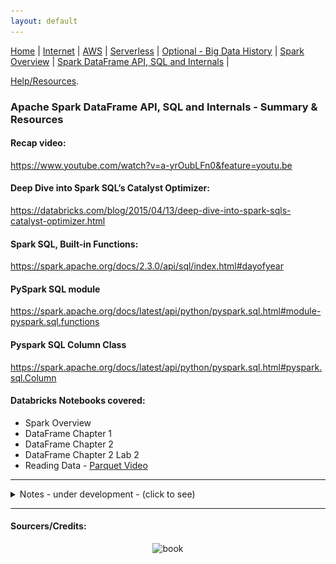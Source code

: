 ```yaml
---
layout: default
---
```

[Home](./README.md) | 
[Internet](./internet.md) | 
[AWS](./aws.md) | 
[Serverless](./serverless.md) | 
[Optional - Big Data History](./big_data_history.md) | 
[Spark Overview](./apachespark.md) | 
[Spark DataFrame API, SQL and Internals](spark-continued.md) |
<!--
[Spark Overview](./spark_overview.md).
[Spark DataFrame & SQL API](./sparkAPI.md).
[Spark Internals](./spark_internals.md).
-->
[Help/Resources](./resources.md).

###  Apache Spark DataFrame API, SQL and Internals - Summary & Resources

#### Recap video:

https://www.youtube.com/watch?v=a-yrOubLFn0&feature=youtu.be

#### Deep Dive into Spark SQL’s Catalyst Optimizer:

https://databricks.com/blog/2015/04/13/deep-dive-into-spark-sqls-catalyst-optimizer.html

#### Spark SQL, Built-in Functions:

https://spark.apache.org/docs/2.3.0/api/sql/index.html#dayofyear


#### PySpark SQL module

https://spark.apache.org/docs/latest/api/python/pyspark.sql.html#module-pyspark.sql.functions

#### Pyspark SQL Column Class

https://spark.apache.org/docs/latest/api/python/pyspark.sql.html#pyspark.sql.Column

#### Databricks Notebooks covered: 

- Spark Overview
- DataFrame Chapter 1
- DataFrame Chapter 2
- DataFrame Chapter 2 Lab 2
- Reading Data - [Parquet Video](https://parquet.apache.org/)


* * *

<details><summary>Notes - under development - (click to see)</summary>
  
<p>
  
- Spark is effectively a programming language of its own. Spark uses an engine called Catalyst
- Catalyst maintains its own type information through the planning and processing of work
   - This opens up execution optimizations
- Even if we use Spark's Structured APIs from Python or R, the majority of our manipulations will operate strictly on Spark types not Python types

![catalyst](Images/Spark_Advanced/catalyst.png)

The code we write gets submitted to Spark either through console or via a submitted job
- This code passes through the Catalyst Optimizer, which decides how the code should be executed and lays out a plan for doing so before, finally, the code is run and the result is returned to the user

#### Logical Planning
The first phase takes user code and converts it into a logical plan (optimized version of the user's set of expressions)
It does this by converting user code into an unresolved logical plan. The plan is unresolved because although your code might be valid, the tables and columns that it refers to might or might not exist. Spark uses the catalog, a repository of all table and DataFrame information to resolve columns and tables in the analyzer. The analyzer might reject the unresolved logical plan if the required column name does not exist in the catalog. If the analyzer can resolve it, the result is passed through the Catalyst Optimizer, a collection of rules that attempt to optimize the logical plan by pushing down predicates or selections. Packages can extend the Catalyst to include their own rules for domain-specific optimizations.
![logical-plan](Images/Spark_Advanced/logical.png)


#### Physical Planning
After creating the optimized logical plan, Spark begins the physical planning process. The physical plan - often called Spark plan - specifies how the logical plan will execute on the cluster by generating different physical execution strategies and comparing them through a cost model. Upon selecting a physical plan Spark runs all of this code over RDDs.
![physical-plan](Images/Spark_Advanced/physical.png)

* * *

### {Spark Architecture (To be updated w/ text + img)}
![hash](Images/Spark_Advanced/1-ConvertImage.jpg)


![hash](Images/Spark_Advanced/2-ConvertImage.jpg)


![hash](Images/Spark_Advanced/3-ConvertImage.jpg)


![hash](Images/Spark_Advanced/local-ConvertImage.jpg)


![hash](Images/Spark_Advanced/app-ConvertImage.jpg)


</p>
  
</details>

* * *


#### Sourcers/Credits:
<p align="center">
<img src="https://images-na.ssl-images-amazon.com/images/I/715lvkEiM4L.jpg" alt="book" width="400">
  </p>
